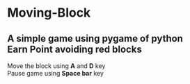 # Moving-Block
A simple game using pygame of python  
Earn Point avoiding red blocks  
---
Move the block using **A** and **D** key  
Pause game using **Space bar** key
